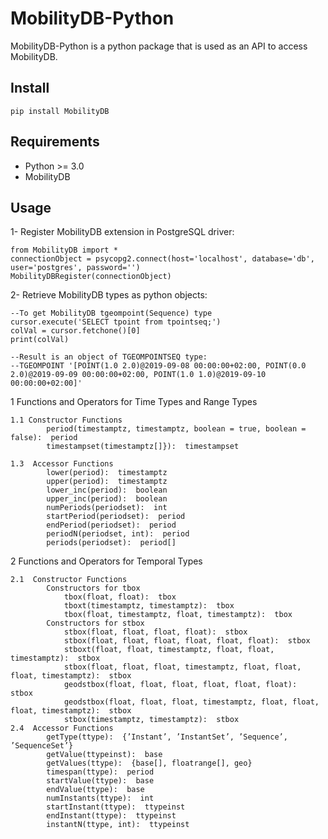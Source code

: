 # MobilityDB-Python
MobilityDB-Python is a python package that is used as an API to access MobilityDB.

Install
------------
    pip install MobilityDB
    
Requirements
------------
 - Python >= 3.0
 - MobilityDB
 
Usage
------------ 
1- Register MobilityDB extension in PostgreSQL driver:

    from MobilityDB import *
    connectionObject = psycopg2.connect(host='localhost', database='db', user='postgres', password='')
    MobilityDBRegister(connectionObject)

2- Retrieve MobilityDB types as python objects:

    --To get MobilityDB tgeompoint(Sequence) type
    cursor.execute('SELECT tpoint from tpointseq;')
    colVal = cursor.fetchone()[0]
    print(colVal)
    
    --Result is an object of TGEOMPOINTSEQ type:
    --TGEOMPOINT '[POINT(1.0 2.0)@2019-09-08 00:00:00+02:00, POINT(0.0 2.0)@2019-09-09 00:00:00+02:00, POINT(1.0 1.0)@2019-09-10 00:00:00+02:00]'
   
   1  Functions and Operators for Time Types and Range Types
    
    1.1 Constructor Functions
            period(timestamptz, timestamptz, boolean = true, boolean = false):  period
            timestampset(timestamptz[]}):  timestampset
        
    1.3  Accessor Functions
            lower(period):  timestamptz
            upper(period):  timestamptz
            lower_inc(period):  boolean
            upper_inc(period):  boolean
            numPeriods(periodset):  int
            startPeriod(periodset):  period
            endPeriod(periodset):  period
            periodN(periodset, int):  period
            periods(periodset):  period[]
        
  2  Functions and Operators for Temporal Types
    
    2.1  Constructor Functions
            Constructors for tbox
                tbox(float, float):  tbox
                tboxt(timestamptz, timestamptz):  tbox
                tbox(float, timestamptz, float, timestamptz):  tbox
            Constructors for stbox
                stbox(float, float, float, float):  stbox
                stbox(float, float, float, float, float, float):  stbox
                stboxt(float, float, timestamptz, float, float, timestamptz):  stbox
                stbox(float, float, float, timestamptz, float, float, float, timestamptz):  stbox
                geodstbox(float, float, float, float, float, float):  stbox
                geodstbox(float, float, float, timestamptz, float, float, float, timestamptz):  stbox
                stbox(timestamptz, timestamptz):  stbox
    2.4  Accessor Functions
            getType(ttype):  {’Instant’, ’InstantSet’, ’Sequence’, ’SequenceSet’}
            getValue(ttypeinst):  base
            getValues(ttype):  {base[], floatrange[], geo}
            timespan(ttype):  period
            startValue(ttype):  base
            endValue(ttype):  base
            numInstants(ttype):  int
            startInstant(ttype):  ttypeinst
            endInstant(ttype):  ttypeinst
            instantN(ttype, int):  ttypeinst

            
            
        